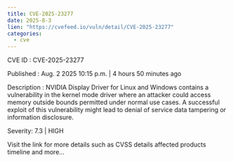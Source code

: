```yaml
--- 
title: CVE-2025-23277
date: 2025-8-3
lien: "https://cvefeed.io/vuln/detail/CVE-2025-23277"
categories:
  - cve
---
```


CVE ID : CVE-2025-23277

Published :  Aug. 2
2025
10:15 p.m. | 4 hours
50 minutes ago

Description : NVIDIA Display Driver for Linux and Windows contains a vulnerability in the kernel mode driver
where an attacker could access memory outside bounds permitted under normal use cases. A successful exploit of this vulnerability might lead to denial of service
data tampering
or information disclosure.

Severity: 7.3 | HIGH

Visit the link for more details
such as CVSS details
affected products
timeline
and more...
